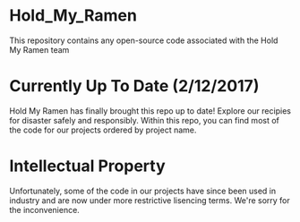 # Hold_My_Ramen
This repository contains any open-source code associated with the Hold My Ramen team


# Currently Up To Date (2/12/2017)
Hold My Ramen has finally brought this repo up to date! Explore our recipies for disaster safely and responsibly. Within this repo, you can find most of the code for our projects ordered by project name. 

# Intellectual Property
Unfortunately, some of the code in our projects have since been used in industry and are now under more restrictive lisencing terms. We're sorry for the inconvenience. 
